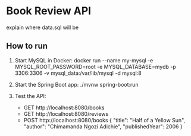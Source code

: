 # Book Review API
explain where data.sql will be

## How to run
1. Start MySQL in Docker:
   docker run --name my-mysql -e MYSQL_ROOT_PASSWORD=root -e MYSQL_DATABASE=mydb -p 3306:3306 -v mysql_data:/var/lib/mysql -d mysql:8

2. Start the Spring Boot app:
   ./mvnw spring-boot:run

3. Test the API:
   - GET http://localhost:8080/books
   - GET http://localhost:8080/reviews
   - POST http://localhost:8080/books
     { "title": "Half of a Yellow Sun", "author": "Chimamanda Ngozi Adichie", "publishedYear": 2006 }
